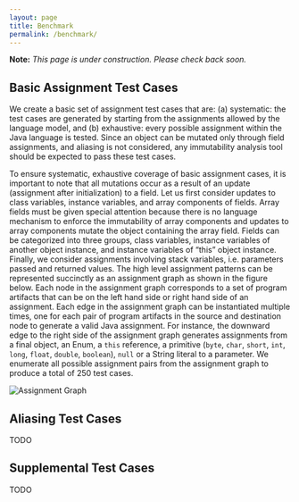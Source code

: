 ```yaml
---
layout: page
title: Benchmark
permalink: /benchmark/
---
```


**Note:** *This page is under construction. Please check back soon.*

## Basic Assignment Test Cases
We create a basic set of assignment test cases that are: (a) systematic: the test cases are generated by starting from the assignments allowed by the language model, and (b) exhaustive: every possible assignment within the Java language is tested. Since an object can be mutated only through field assignments, and aliasing is not considered, any immutability analysis tool should be expected to pass these test cases.

To ensure systematic, exhaustive coverage of basic assignment cases, it is important to note that all mutations occur as a result of an update (assignment after initialization) to a field. Let us first consider updates to class variables, instance variables, and array components of fields. Array fields must be given special attention because there is no language mechanism to enforce the immutability of array components and updates to array components mutate the object containing the array field. Fields can be categorized into three groups, class variables, instance variables of another object instance, and instance variables of “this” object instance. Finally, we consider assignments involving stack variables, i.e. parameters passed and returned values. The high level assignment patterns can be represented succinctly as an assignment graph as shown in the figure below. Each node in the assignment graph corresponds to a set of program artifacts that can be on the left hand side or right hand side of an assignment. Each edge in the assignment graph can be instantiated multiple times, one for each pair of program artifacts in the source and destination node to generate a valid Java assignment. For instance, the downward edge to the right side of the assignment graph generates assignments from a final object, an Enum, a `this` reference, a primitive (`byte`, `char`, `short`, `int`, `long`, `float`, `double`, `boolean`), `null` or a String literal to a parameter. We enumerate all possible assignment pairs from the assignment graph to produce a total of 250 test cases.

![Assignment Graph](../images/assignment-graph.png)

## Aliasing Test Cases
TODO

## Supplemental Test Cases
TODO